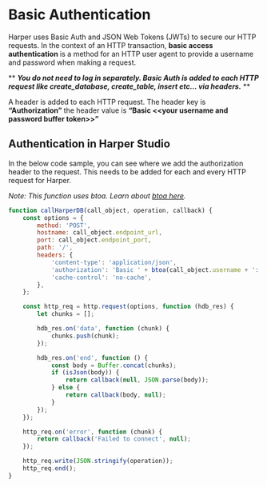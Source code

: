 # Basic Authentication

Harper uses Basic Auth and JSON Web Tokens (JWTs) to secure our HTTP requests. In the context of an HTTP transaction, **basic access authentication** is a method for an HTTP user agent to provide a username and password when making a request.

\*\* _**You do not need to log in separately. Basic Auth is added to each HTTP request like create_database, create_table, insert etc… via headers.**_ \*\*

A header is added to each HTTP request. The header key is **“Authorization”** the header value is **“Basic <\<your username and password buffer token>>”**

## Authentication in Harper Studio

In the below code sample, you can see where we add the authorization header to the request. This needs to be added for each and every HTTP request for Harper.

_Note: This function uses btoa. Learn about_ [_btoa here_](https://developer.mozilla.org/en-US/docs/Web/API/btoa)_._

```javascript
function callHarperDB(call_object, operation, callback) {
	const options = {
		method: 'POST',
		hostname: call_object.endpoint_url,
		port: call_object.endpoint_port,
		path: '/',
		headers: {
			'content-type': 'application/json',
			'authorization': 'Basic ' + btoa(call_object.username + ':' + call_object.password),
			'cache-control': 'no-cache',
		},
	};

	const http_req = http.request(options, function (hdb_res) {
		let chunks = [];

		hdb_res.on('data', function (chunk) {
			chunks.push(chunk);
		});

		hdb_res.on('end', function () {
			const body = Buffer.concat(chunks);
			if (isJson(body)) {
				return callback(null, JSON.parse(body));
			} else {
				return callback(body, null);
			}
		});
	});

	http_req.on('error', function (chunk) {
		return callback('Failed to connect', null);
	});

	http_req.write(JSON.stringify(operation));
	http_req.end();
}
```
